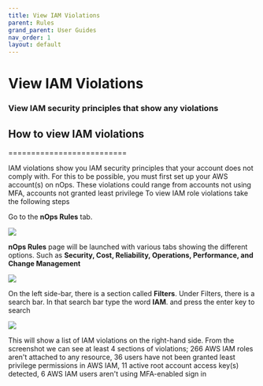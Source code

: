 ```yaml
---
title: View IAM Violations
parent: Rules
grand_parent: User Guides
nav_order: 1
layout: default
---
```


# View IAM Violations


### View IAM security principles that show any violations ###


## How to view IAM violations ##
==========================

IAM violations show you IAM security principles that your account does not comply with. For this to be possible, you must first set up your AWS account(s) on nOps. These violations could range from accounts not using MFA, accounts not granted least privilege To view IAM role violations take the following steps

Go to the **nOps Rules** tab.

[![](https://downloads.intercomcdn.com/i/o/286788662/891ae016cca451ad965fa885/image.png)](https://downloads.intercomcdn.com/i/o/286788662/891ae016cca451ad965fa885/image.png)

**nOps Rules** page will be launched with various tabs showing the different options. Such as **Security, Cost, Reliability, Operations, Performance, and Change Management**

[![](https://downloads.intercomcdn.com/i/o/286337982/55115d3a8e765cb61eae3c07/image.png)](https://downloads.intercomcdn.com/i/o/286337982/55115d3a8e765cb61eae3c07/image.png)

On the left side-bar, there is a section called **Filters**. Under Filters, there is a search bar. In that search bar type the word **IAM**. and press the enter key to search

[![](https://downloads.intercomcdn.com/i/o/286338051/4971769d1602bbc86e13f1d7/image.png)](https://downloads.intercomcdn.com/i/o/286338051/4971769d1602bbc86e13f1d7/image.png)

This will show a list of IAM violations on the right-hand side. From the screenshot we can see at least 4 sections of violations; 266 AWS IAM roles aren't attached to any resource, 36 users have not been granted least privilege permissions in AWS IAM, 11 active root account access key(s) detected, 6 AWS IAM users aren't using MFA-enabled sign in